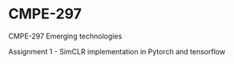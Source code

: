 # CMPE-297
CMPE-297 Emerging technologies

Assignment 1 - SimCLR implementation in Pytorch and tensorflow

